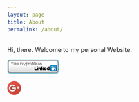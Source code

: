 ```yaml
---
layout: page
title: About
permalink: /about/
---
```


Hi, there. Welcome to my personal Website.

[![LinkedIn](/images/base/LinkedIn.png)](https://www.linkedin.com/in/hongwei-chu-739a7453)

[![G+](/images/base/gplus-32.png)](https://plus.google.com/s/hongwei%20chu?prsrc=3)
